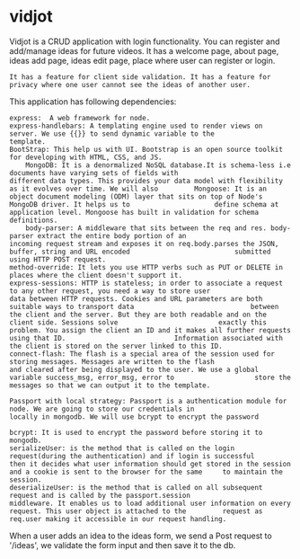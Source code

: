 # vidjot
Vidjot is a CRUD application with login functionality. You can register and add/manage ideas for future videos. 
It has a 
    welcome page, 
    about page, 
    ideas add page,
    ideas edit page, 
    place where user can register or login. 
    
    It has a feature for client side validation. It has a feature for privacy where one user cannot see the ideas of another user. 

This application has following dependencies:
    
    express:  A web framework for node.
    express-handlebars: A templating engine used to render views on server. We use {{}} to send dynamic variable to the                             template.
    BootStrap: This help us with UI. Bootstrap is an open source toolkit for developing with HTML, CSS, and JS.
        MongoDB: It is a denormalized NoSQL database.It is schema-less i.e documents have varying sets of fields with                        different data types. This provides your data model with flexibility as it evolves over time. We will also         Mongoose: It is an object document modeling (ODM) layer that sits on top of Node's MongoDB driver. It helps us to                     define schema at application level. Mongoose has built in validation for schema definitions. 
        body-parser: A middleware that sits between the req and res. body-parser extract the entire body portion of an                            incoming request stream and exposes it on req.body.parses the JSON, buffer, string and URL encoded                          submitted using HTTP POST request. 
    method-override: It lets you use HTTP verbs such as PUT or DELETE in places where the client doesn't support it.
    express-sessions: HTTP is stateless; in order to associate a request to any other request, you need a way to store user                       data between HTTP requests. Cookies and URL parameters are both suitable ways to transport data                             between the client and the server. But they are both readable and on the client side. Sessions solve                         exactly this problem. You assign the client an ID and it makes all further requests using that ID.                           Information associated with the client is stored on the server linked to this ID.
    connect-flash: The flash is a special area of the session used for storing messages. Messages are written to the flash                      and cleared after being displayed to the user. We use a global variable success_msg, error_msg, error to                    store the messages so that we can output it to the template.

    Passport with local strategy: Passport is a authentication module for node. We are going to store our credentials in                                       locally in mongodb. We will use bcrypt to encrypt the password
 
    bcrypt: It is used to encrypt the password before storing it to mongodb.
    serializeUser: is the method that is called on the login request(during the authentication) and if login is successful       then it decides what user information should get stored in the session and a cookie is sent to the browser for the same     to maintain the session.
    deserializeUser: is the method that is called on all subsequent request and is called by the passport.session               middleware. It enables us to load additional user information on every request. This user object is attached to the         request as req.user making it accessible in our request handling.




 
 
 When a user adds an idea to the ideas form, we send a Post request to '/ideas', we validate the form input and then save it to the db.      
